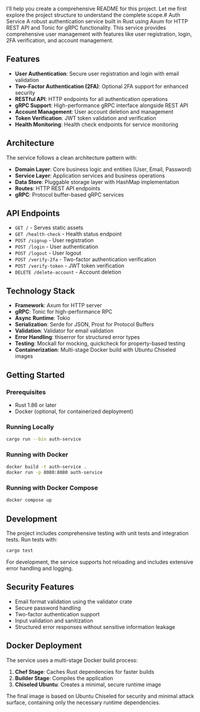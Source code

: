 I'll help you create a comprehensive README for this project. Let me first explore the project structure to understand
the complete scope.# Auth Service
A robust authentication service built in Rust using Axum for HTTP REST API and Tonic for gRPC functionality. This
service provides comprehensive user management with features like user registration, login, 2FA verification, and
account management.

## Features

- **User Authentication**: Secure user registration and login with email validation
- **Two-Factor Authentication (2FA)**: Optional 2FA support for enhanced security
- **RESTful API**: HTTP endpoints for all authentication operations
- **gRPC Support**: High-performance gRPC interface alongside REST API
- **Account Management**: User account deletion and management
- **Token Verification**: JWT token validation and verification
- **Health Monitoring**: Health check endpoints for service monitoring

## Architecture

The service follows a clean architecture pattern with:

- **Domain Layer**: Core business logic and entities (User, Email, Password)
- **Service Layer**: Application services and business operations
- **Data Store**: Pluggable storage layer with HashMap implementation
- **Routes**: HTTP REST API endpoints
- **gRPC**: Protocol buffer-based gRPC services

## API Endpoints

- `GET /` - Serves static assets
- `GET /health-check` - Health status endpoint
- `POST /signup` - User registration
- `POST /login` - User authentication
- `POST /logout` - User logout
- `POST /verify-2fa` - Two-factor authentication verification
- `POST /verify-token` - JWT token verification
- `DELETE /delete-account` - Account deletion

## Technology Stack

- **Framework**: Axum for HTTP server
- **gRPC**: Tonic for high-performance RPC
- **Async Runtime**: Tokio
- **Serialization**: Serde for JSON, Prost for Protocol Buffers
- **Validation**: Validator for email validation
- **Error Handling**: thiserror for structured error types
- **Testing**: Mockall for mocking, quickcheck for property-based testing
- **Containerization**: Multi-stage Docker build with Ubuntu Chiseled images

## Getting Started

### Prerequisites

- Rust 1.86 or later
- Docker (optional, for containerized deployment)

### Running Locally

``` bash
cargo run --bin auth-service
```

### Running with Docker

``` bash
docker build -t auth-service .
docker run -p 8080:8080 auth-service
```

### Running with Docker Compose

``` bash
docker compose up
```

## Development

The project includes comprehensive testing with unit tests and integration tests. Run tests with:

``` bash
cargo test
```

For development, the service supports hot reloading and includes extensive error handling and logging.

## Security Features

- Email format validation using the validator crate
- Secure password handling
- Two-factor authentication support
- Input validation and sanitization
- Structured error responses without sensitive information leakage

## Docker Deployment

The service uses a multi-stage Docker build process:

1. **Chef Stage**: Caches Rust dependencies for faster builds
2. **Builder Stage**: Compiles the application
3. **Chiseled Ubuntu**: Creates a minimal, secure runtime image

The final image is based on Ubuntu Chiseled for security and minimal attack surface, containing only the necessary
runtime dependencies.
